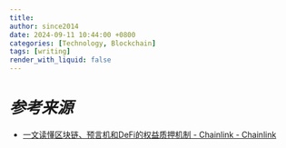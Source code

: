 ```yaml
---
title: 
author: since2014
date: 2024-09-11 10:44:00 +0800
categories: [Technology, Blockchain]
tags: [writing]
render_with_liquid: false
---
```


#

# *参考来源*

+ [一文读懂区块链、预言机和DeFi的权益质押机制 - Chainlink - Chainlink](https://blog.chain.link/what-is-staking-zh/)